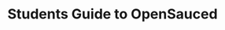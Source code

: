 ---
id: students-guide
title: "Students Guide to OpenSauced"
sidebar_label: Students Guide to OpenSauced
keywords:
  - contributors
  - guides
  - how to contribute to open source
  - students guide to open source
---